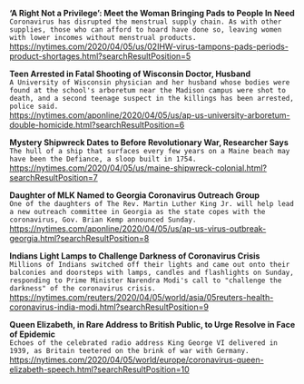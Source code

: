 **‘A Right Not a Privilege’: Meet the Woman Bringing Pads to People In Need**\
`Coronavirus has disrupted the menstrual supply chain. As with other supplies, those who can afford to hoard have done so, leaving women with lower incomes without menstrual products.`\
https://nytimes.com/2020/04/05/us/02IHW-virus-tampons-pads-periods-product-shortages.html?searchResultPosition=5

**Teen Arrested in Fatal Shooting of Wisconsin Doctor, Husband**\
`A University of Wisconsin physician and her husband whose bodies were found at the school's arboretum near the Madison campus were shot to death, and a second teenage suspect in the killings has been arrested, police said.`\
https://nytimes.com/aponline/2020/04/05/us/ap-us-university-arboretum-double-homicide.html?searchResultPosition=6

**Mystery Shipwreck Dates to Before Revolutionary War, Researcher Says**\
`The hull of a ship that surfaces every few years on a Maine beach may have been the Defiance, a sloop built in 1754.`\
https://nytimes.com/2020/04/05/us/maine-shipwreck-colonial.html?searchResultPosition=7

**Daughter of MLK Named to Georgia Coronavirus Outreach Group**\
`One of the daughters of The Rev. Martin Luther King Jr. will help lead a new outreach committee in Georgia as the state copes with the coronavirus, Gov. Brian Kemp announced Sunday.`\
https://nytimes.com/aponline/2020/04/05/us/ap-us-virus-outbreak-georgia.html?searchResultPosition=8

**Indians Light Lamps to Challenge Darkness of Coronavirus Crisis**\
`Millions of Indians switched off their lights and came out onto their balconies and doorsteps with lamps, candles and flashlights on Sunday, responding to Prime Minister Narendra Modi's call to "challenge the darkness" of the coronavirus crisis.`\
https://nytimes.com/reuters/2020/04/05/world/asia/05reuters-health-coronavirus-india-modi.html?searchResultPosition=9

**Queen Elizabeth, in Rare Address to British Public, to Urge Resolve in Face of Epidemic**\
`Echoes of the celebrated radio address King George VI delivered in 1939, as Britain teetered on the brink of war with Germany.`\
https://nytimes.com/2020/04/05/world/europe/coronavirus-queen-elizabeth-speech.html?searchResultPosition=10

